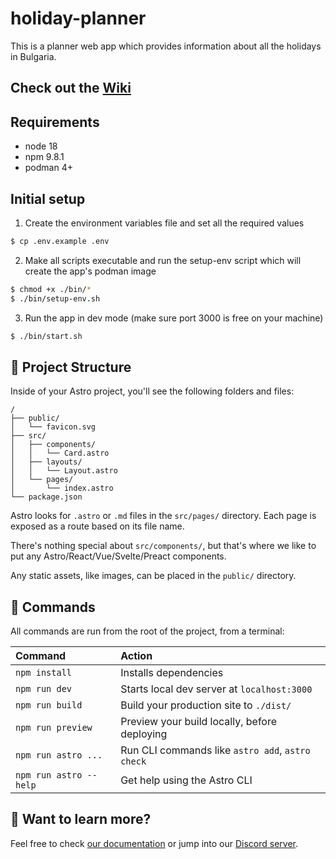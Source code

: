 # holiday-planner

This is a planner web app which provides information about all the holidays in Bulgaria.

## Check out the [Wiki](https://github.com/rumenpetrov/holiday-planner/wiki)

## Requirements

- node 18
- npm 9.8.1
- podman 4+


## Initial setup

1. Create the environment variables file and set all the required values
  ```bash
  $ cp .env.example .env
  ```

2. Make all scripts executable and run the setup-env script which will create the app's podman image
  ```bash
  $ chmod +x ./bin/*
  $ ./bin/setup-env.sh
  ```

3. Run the app in dev mode (make sure port 3000 is free on your machine)
  ```bash
  $ ./bin/start.sh
  ```


## 🚀 Project Structure

Inside of your Astro project, you'll see the following folders and files:

```
/
├── public/
│   └── favicon.svg
├── src/
│   ├── components/
│   │   └── Card.astro
│   ├── layouts/
│   │   └── Layout.astro
│   └── pages/
│       └── index.astro
└── package.json
```

Astro looks for `.astro` or `.md` files in the `src/pages/` directory. Each page is exposed as a route based on its file name.

There's nothing special about `src/components/`, but that's where we like to put any Astro/React/Vue/Svelte/Preact components.

Any static assets, like images, can be placed in the `public/` directory.

## 🧞 Commands

All commands are run from the root of the project, from a terminal:

| Command                | Action                                           |
| :--------------------- | :----------------------------------------------- |
| `npm install`          | Installs dependencies                            |
| `npm run dev`          | Starts local dev server at `localhost:3000`      |
| `npm run build`        | Build your production site to `./dist/`          |
| `npm run preview`      | Preview your build locally, before deploying     |
| `npm run astro ...`    | Run CLI commands like `astro add`, `astro check` |
| `npm run astro --help` | Get help using the Astro CLI                     |


## 👀 Want to learn more?

Feel free to check [our documentation](https://docs.astro.build) or jump into our [Discord server](https://astro.build/chat).
